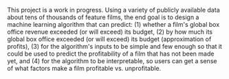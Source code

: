 This project is a work in progress. Using a variety of publicly available data about tens of thousands of feature films, the end goal is to design a machine learning algorithm that can predict:
(1) whether a film's global box office revenue exceeded (or will exceed) its budget,
(2) by how much its global box office exceeded (or will exceed) its budget (approximation of profits),
(3) for the algorithm's inputs to be simple and few enough so that it could be used to predict the profitability of a film that has not been made yet, and
(4) for the algorithm to be interpretable, so users can get a sense of what factors make a film profitable vs. unprofitable.